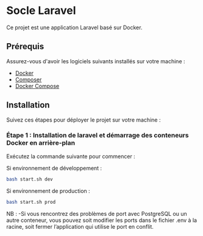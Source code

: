 # Socle Laravel

Ce projet est une application Laravel basé sur Docker.

## Prérequis

Assurez-vous d'avoir les logiciels suivants installés sur votre machine :

- [Docker](https://www.docker.com/get-started)
- [Composer](https://getcomposer.org/)
- [Docker Compose](https://docs.docker.com/compose/install/) 

## Installation

Suivez ces étapes pour déployer le projet sur votre machine :

### Étape 1 : Installation de laravel et  démarrage des conteneurs Docker en arrière-plan 

Exécutez la commande suivante pour commencer :

Si environnement de développement :
```bash
bash start.sh dev
```

Si environnement de production :
```bash
bash start.sh prod
```

NB : -Si vous rencontrez des problèmes de port avec PostgreSQL ou un autre conteneur, vous pouvez soit modifier les ports dans le fichier .env à la racine, soit fermer l’application qui utilise le port en conflit.

